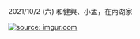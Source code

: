 
2021/10/2 (六) 和健興、小孟，在內湖家

<a href="https://imgur.com/NQuIZBs"><img src="https://i.imgur.com/NQuIZBs.jpg" title="source: imgur.com" /></a>